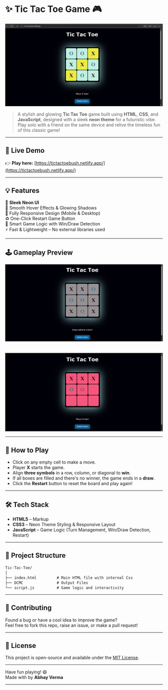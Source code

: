 
# ✨ Tic Tac Toe Game 🎮

![Tic Tac Toe Banner](https://github.com/Abhay-Verma-2005/Tic-Tac-Toe/blob/main/DCMC/S3.png)

> A stylish and glowing **Tic Tac Toe** game built using **HTML**, **CSS**, and **JavaScript**, designed with a sleek **neon theme** for a futuristic vibe. Play solo with a friend on the same device and relive the timeless fun of this classic game!

---

## 🔗 Live Demo  
👉 **Play here:** [https://tictactoebush.netlify.app/](https://tictactoebush.netlify.app/)

---

## 💡 Features

🌟 **Sleek Neon UI**  
🎨 Smooth Hover Effects & Glowing Shadows  
📲 Fully Responsive Design (Mobile & Desktop)  
♻️ One-Click Restart Game Button  
🧠 Smart Game Logic with Win/Draw Detection  
⚡ Fast & Lightweight – No external libraries used

---

## 🕹️ Gameplay Preview

![Game Screenshot](https://github.com/Abhay-Verma-2005/Tic-Tac-Toe/blob/main/DCMC/S2.png)  
<br>  
![Game Screenshot](https://github.com/Abhay-Verma-2005/Tic-Tac-Toe/blob/main/DCMC/S1.png)

---

## 🎯 How to Play

- Click on any empty cell to make a move.  
- Player **X** starts the game.  
- Align **three symbols** in a row, column, or diagonal to **win**.  
- If all boxes are filled and there's no winner, the game ends in a **draw**.  
- Click the **Restart** button to reset the board and play again!

---

## 🛠️ Tech Stack

- **HTML5** – Markup  
- **CSS3** – Neon Theme Styling & Responsive Layout  
- **JavaScript** – Game Logic (Turn Management, Win/Draw Detection, Restart)

---

## 📁 Project Structure

```
Tic-Tac-Toe/
│
├── index.html         # Main HTML file with internal Css
├── DCMC               # Output Files
└── script.js          # Game logic and interactivity
```

---

## 🤝 Contributing

Found a bug or have a cool idea to improve the game?  
Feel free to fork this repo, raise an issue, or make a pull request!

---

## 📜 License

This project is open-source and available under the [MIT License](LICENSE).

---

Have fun playing! 😄  
Made with by **Abhay Verma**

---
